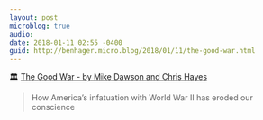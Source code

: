```yaml
---
layout: post
microblog: true
audio: 
date: 2018-01-11 02:55 -0400
guid: http://benhager.micro.blog/2018/01/11/the-good-war.html
---
```

🏛 [The Good War - by Mike Dawson and Chris Hayes](https://thenib.com/the-good-war)

> How America’s infatuation with World War II has eroded our conscience
